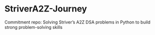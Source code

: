 # StriverA2Z-Journey
Commitment repo: Solving Striver’s A2Z DSA problems in Python to build strong problem-solving skills
